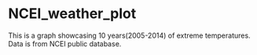 # NCEI_weather_plot
This is a graph showcasing 10 years(2005-2014) of extreme temperatures. Data is from NCEI public database.
